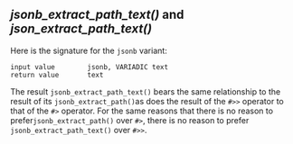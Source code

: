 




## _jsonb_extract_path_text()_ and _json_extract_path_text()_

Here is the signature for the `jsonb` variant:

```
input value        jsonb, VARIADIC text
return value       text
```

The result `jsonb_extract_path_text()` bears the same relationship to the result of its `jsonb_extract_path()`as does the result of the `#>>` operator to that of the `#>` operator. For the same reasons that there is no reason to prefer`jsonb_extract_path()` over `#>`, there is no reason to prefer `jsonb_extract_path_text()` over `#>>`.
